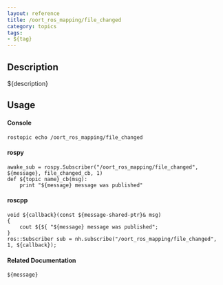 ```yaml
---
layout: reference
title: /oort_ros_mapping/file_changed
category: topics
tags: 
- ${tag}
---
```


## Description
${description}

## Usage
#### Console
```
rostopic echo /oort_ros_mapping/file_changed
```

#### rospy
```
awake_sub = rospy.Subscriber("/oort_ros_mapping/file_changed", ${message}, file_changed_cb, 1)
def ${topic name}_cb(msg):
    print "${message} message was published"
```

#### roscpp
```
void ${callback}(const ${message-shared-ptr}& msg)
{
    cout ${${ "${message} message was published";
}
ros::Subscriber sub = nh.subscribe("/oort_ros_mapping/file_changed", 1, ${callback});
```

#### Related Documentation
``${message}``